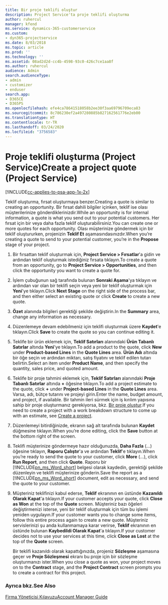 ```yaml
---
title: Bir proje teklifi oluştur
description: Project Service'ta proje teklifi oluşturma
author: ruhercul
manager: kfend
ms.service: dynamics-365-customerservice
ms.custom:
- dyn365-projectservice
ms.date: 8/03/2018
ms.topic: article
ms.prod: ''
ms.technology: ''
ms.assetid: 08ad2d2d-cc4b-4598-93c0-426c7ce1aa8f
ms.author: ruhercul
audience: Admin
search.audienceType:
- admin
- customizer
- enduser
search.app:
- D365CE
- D365PS
ms.openlocfilehash: efe4ca78641518058b2ee30f3aa69796709eca83
ms.sourcegitcommit: 8c786230ef2a497280885b827162561776e2eb00
ms.translationtype: HT
ms.contentlocale: tr-TR
ms.lasthandoff: 03/24/2020
ms.locfileid: "3756583"
---
```

# <a name="create-a-project-quote-project-service"></a><span data-ttu-id="e39f5-103">Proje teklifi oluşturma (Project Service)</span><span class="sxs-lookup"><span data-stu-id="e39f5-103">Create a project quote (Project Service)</span></span>

[!INCLUDE[cc-applies-to-psa-app-1x-2x](../includes/cc-applies-to-psa-app-1x-2x.md)]

<span data-ttu-id="e39f5-104">Teklif oluşturma, fırsat oluşturmaya benzer.</span><span class="sxs-lookup"><span data-stu-id="e39f5-104">Creating a quote is similar to creating an opportunity.</span></span> <span data-ttu-id="e39f5-105">Bir fırsat dahili bilgiler içinken, teklif ise olası müşterilerinize gönderdiklerinizdir.</span><span class="sxs-lookup"><span data-stu-id="e39f5-105">While an opportunity is for internal information, a quote is what you send out to your potential customers.</span></span> <span data-ttu-id="e39f5-106">Her fırsat için bir veya daha fazla teklif oluşturabilirsiniz.</span><span class="sxs-lookup"><span data-stu-id="e39f5-106">You can create one or more quotes for each opportunity.</span></span> <span data-ttu-id="e39f5-107">Olası müşterinize göndermek için bir teklif oluştururken, projenizin **Teklif Et** aşamasındasınızdır.</span><span class="sxs-lookup"><span data-stu-id="e39f5-107">When you’re creating a quote to send to your potential customer, you’re in the **Propose** stage of your project.</span></span>  
  
1. <span data-ttu-id="e39f5-108">Bir fırsattan teklif oluşturmak için, **Project Service > Fırsatlar**'a gidin ve ardından teklif oluşturmak istediğiniz fırsata tıklayın.</span><span class="sxs-lookup"><span data-stu-id="e39f5-108">To create a quote from an opportunity, go to **Project Service > Opportunities**, and then click the opportunity you want to create a quote for.</span></span>  
  
2. <span data-ttu-id="e39f5-109">İşlem çubuğunun sağ tarafında bulunan **Sonraki Aşama**'ya tıklayın ve ardından var olan bir teklifi seçin veya yeni bir teklif oluşturmak için **Yeni**'ye tıklayın.</span><span class="sxs-lookup"><span data-stu-id="e39f5-109">Click **Next Stage** on the right side of the process bar, and then either select an existing quote or click **Create** to create a new quote.</span></span>  
  
3. <span data-ttu-id="e39f5-110">**Özet** alanında bilgileri gerektiği şekilde değiştirin.</span><span class="sxs-lookup"><span data-stu-id="e39f5-110">In the **Summary** area, change any information as necessary.</span></span>  
  
4. <span data-ttu-id="e39f5-111">Düzenlemeye devam edebilmeniz için teklifi oluşturmak üzere **Kaydet**'e tıklayın.</span><span class="sxs-lookup"><span data-stu-id="e39f5-111">Click **Save** to create the quote so you can continue editing it.</span></span>  
  
5. <span data-ttu-id="e39f5-112">Teklife bir ürün eklemek için, **Teklif Satırları** alanındaki **Ürün Tabanlı Satırlar** altında **Yeni**'ye tıklayın.</span><span class="sxs-lookup"><span data-stu-id="e39f5-112">To add a product to the quote, click **New** under **Product-based Lines** in the **Quote Lines** area.</span></span> <span data-ttu-id="e39f5-113">**Ürün Adı** altında bir öğe seçin ve ardından miktarı, satış fiyatını ve teklif edilen tutarı belirtin.</span><span class="sxs-lookup"><span data-stu-id="e39f5-113">Select an item under **Product Name**, and then specify the quantity, sales price, and quoted amount.</span></span>  
  
6. <span data-ttu-id="e39f5-114">Teklife bir proje tahmini eklemek için, **Teklif Satırları** alanındaki **Proje Tabanlı Satırlar** altında **+** öğesine tıklayın.</span><span class="sxs-lookup"><span data-stu-id="e39f5-114">To add a project estimate to the quote, click **+** under **Project-based Lines** in the **Quote Lines** area.</span></span> <span data-ttu-id="e39f5-115">Varsa, adı, bütçe tutarını ve projeyi girin.</span><span class="sxs-lookup"><span data-stu-id="e39f5-115">Enter the name, budget amount, and project, if available.</span></span> <span data-ttu-id="e39f5-116">Bir tahmin ileri sürmek için iş kırılım yapısına sahip bir proje oluşturmanız gerekiyorsa, bkz. [Bir proje oluştur](../project-service/create-project.md).</span><span class="sxs-lookup"><span data-stu-id="e39f5-116">If you need to create a project with a work breakdown structure to come up with an estimate, see [Create a project](../project-service/create-project.md).</span></span>  
  
7. <span data-ttu-id="e39f5-117">Düzenlemeyi bitirdiğinizde, ekranın sağ alt tarafında bulunan **Kaydet** düğmesine tıklayın.</span><span class="sxs-lookup"><span data-stu-id="e39f5-117">When you’re done editing, click the **Save** button at the bottom right of the screen.</span></span>  
  
8. <span data-ttu-id="e39f5-118">Teklifi müşterinize göndermeye hazır olduğunuzda, **Daha Fazla** (…) öğesine tıklayın, **Raporu Çalıştır**'a ve ardından **Teklif**'e tıklayın.</span><span class="sxs-lookup"><span data-stu-id="e39f5-118">When you’re ready to send the quote to your customer, click **More** (…), click **Run Report**, and then click **Quote**.</span></span> <span data-ttu-id="e39f5-119">Raporu bir [!INCLUDE[pn_ms_Word_short](../includes/pn-ms-word-short.md)] belgesi olarak kaydedin, gerektiği şekilde düzenleyin ve teklifi müşterinize gönderin.</span><span class="sxs-lookup"><span data-stu-id="e39f5-119">Save the report as a [!INCLUDE[pn_ms_Word_short](../includes/pn-ms-word-short.md)] document, edit as necessary, and send the quote to your customer.</span></span>  
  
9. <span data-ttu-id="e39f5-120">Müşteriniz teklifinizi kabul ederse, **Teklif** ekranının en üstünde **Kazanıldı Olarak Kapat**'a tıklayın.</span><span class="sxs-lookup"><span data-stu-id="e39f5-120">If your customer accepts your quote, click **Close as Won** at the top of the **Quote** screen.</span></span> <span data-ttu-id="e39f5-121">Müşteriniz bazı öğeleri değiştirmenizi isterse, yeni bir teklif oluşturmak için tüm bu işlemi yeniden uygulayın.</span><span class="sxs-lookup"><span data-stu-id="e39f5-121">If your customer wants you to change some items, follow this entire process again to create a new quote.</span></span> <span data-ttu-id="e39f5-122">Müşteriniz servislerinizi şu anda kullanmamaya karar verirse, **Teklif** ekranının en üstünde bulunan **Kaybedildi Olarak Kapat**'a tıklayın.</span><span class="sxs-lookup"><span data-stu-id="e39f5-122">If your customer decides not to use your services at this time, click **Close as Lost** at the top of the **Quote** screen.</span></span>  
  
   <span data-ttu-id="e39f5-123">Bir teklifi kazanıldı olarak kapattığınızda, projeniz **Sözleşme** aşamasına geçer ve **Proje Sözleşmesi** ekranı bu proje için bir sözleşme oluşturmanızı ister.</span><span class="sxs-lookup"><span data-stu-id="e39f5-123">When you close a quote as won, your project moves on to the **Contract** stage, and the **Project Contract** screen prompts you to create a contract for this project.</span></span>  
  
### <a name="see-also"></a><span data-ttu-id="e39f5-124">Ayrıca bkz.</span><span class="sxs-lookup"><span data-stu-id="e39f5-124">See Also</span></span>  
 [<span data-ttu-id="e39f5-125">Firma Yöneticisi Kılavuzu</span><span class="sxs-lookup"><span data-stu-id="e39f5-125">Account Manager Guide</span></span>](../project-service/account-manager-guide.md)
